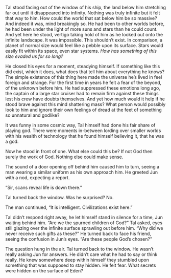 Tal stood facing out of the window of his ship, the land below him stretching far out until it disappeared into infinity. Nothing was truly infinite but it felt that way to him. How could the world that sat below him be so massive? And indeed it was, mind breakingly so. He had been to other worlds before, he had been under the light of more suns and stars than he could count. And yet here he stood, vertigo taking hold of him as he looked out onto the infinite landscape. It was impossible. This shouldn’t exist. In comparison, a planet of normal size would feel like a pebble upon its surface. Stars would easily fit within its space, even star systems. *How has something of this size evaded us for so long?* 

He closed his eyes for a moment, steadying himself. If something like this did exist, which it does, what does that tell him about everything he knows? The simple existence of this thing here made the universe he’s lived in feel foreign and strange. For the first time in years he felt a fear of the beyond, of the unknown before him. He had suppressed these emotions long ago, the captain of a large star cruiser had to remain firm against these things lest his crew have doubts themselves. And yet how much would it help if he stood brave against this mind shattering mass? What person would possibly look to him and ignore their own feelings of dread at the feet of something so unnatural and godlike? 

It was funny in some cosmic way, Tal himself had done his fair share of playing god. There were moments in-between lording over smaller worlds with his wealth of technology that he found himself believing it, that he was a god. 

Now he stood in front of one. What else could this be? If not God then surely the work of God. Nothing else could make sense. 

The sound of a door opening off behind him caused him to turn, seeing a man wearing a similar uniform as his own approach him. He greeted Jun with a nod, expecting a report.

“Sir, scans reveal life is down there.”

Tal turned back the window. Was he surprised? No. 

The man continued, “It is intelligent. Civilizations exist here.”

Tal didn’t respond right away, he let himself stand in silence for a time, Jun waiting behind him. “Are we the spurned children of God?” Tal asked, eyes still glazing over the infinite surface sprawling out before him. “Why did we never receive such gifts as these?” He turned back to face his friend, seeing the confusion in Jun’s eyes. “Are these people God’s chosen?”

The question hung in the air. Tal turned back to the window. He wasn’t really asking Jun for answers. He didn’t care what he had to say or think really. He knew somewhere deep within himself they stumbled upon something that was supposed to stay hidden. He felt fear. What secrets were hidden on the surface of Eden?